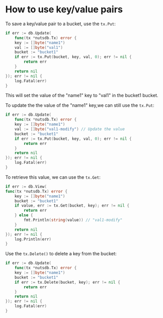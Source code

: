 # How to use key/value pairs

To save a key/value pair to a bucket, use the `tx.Put`:

```go
if err := db.Update(
    func(tx *nutsdb.Tx) error {
    key := []byte("name1")
    val := []byte("val1")
    bucket := "bucket1"
    if err := tx.Put(bucket, key, val, 0); err != nil {
        return err
    }
    return nil
}); err != nil {
    log.Fatal(err)
}
```

This will set the value of the "name1" key to "val1" in the bucket1 bucket.

To update the the value of the "name1" key,we can still use the `tx.Put`:

```go
if err := db.Update(
    func(tx *nutsdb.Tx) error {
    key := []byte("name1")
    val := []byte("val1-modify") // Update the value
    bucket := "bucket1"
    if err := tx.Put(bucket, key, val, 0); err != nil {
        return err
    }
    return nil
}); err != nil {
    log.Fatal(err)
}
```

To retrieve this value, we can use the `tx.Get`:

```go
if err := db.View(
func(tx *nutsdb.Tx) error {
    key := []byte("name1")
    bucket := "bucket1"
    if value, err := tx.Get(bucket, key); err != nil {
        return err
    } else {
        fmt.Println(string(value)) // "val1-modify"
    }
    return nil
}); err != nil {
    log.Println(err)
}
```

Use the `tx.Delete()` to delete a key from the bucket:

```go
if err := db.Update(
    func(tx *nutsdb.Tx) error {
    key := []byte("name1")
    bucket := "bucket1"
    if err := tx.Delete(bucket, key); err != nil {
        return err
    }
    return nil
}); err != nil {
    log.Fatal(err)
}
```


